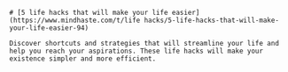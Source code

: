 
    # [5 life hacks that will make your life easier](https://www.mindhaste.com/t/life hacks/5-life-hacks-that-will-make-your-life-easier-94)

    Discover shortcuts and strategies that will streamline your life and help you reach your aspirations. These life hacks will make your existence simpler and more efficient.
    